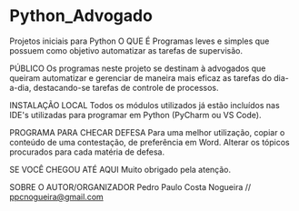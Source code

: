 # Python_Advogado
Projetos iniciais para Python
O QUE É
Programas leves e simples que possuem como objetivo automatizar as tarefas de supervisão.

PÚBLICO
Os programas neste projeto se destinam à advogados que queiram automatizar e gerenciar de maneira mais eficaz as tarefas do dia-a-dia, destacando-se tarefas de controle de processos.

INSTALAÇÃO LOCAL
Todos os módulos utilizados já estão incluídos nas IDE's utilizadas para programar em Python (PyCharm ou VS Code).

PROGRAMA PARA CHECAR DEFESA
Para uma melhor utilização, copiar o conteúdo de uma contestação, de preferência em Word. 
Alterar os tópicos procurados para cada matéria de defesa.

SE VOCÊ CHEGOU ATÉ AQUI
Muito obrigado pela atenção. 

SOBRE O AUTOR/ORGANIZADOR
Pedro Paulo Costa Nogueira // ppcnogueira@gmail.com
